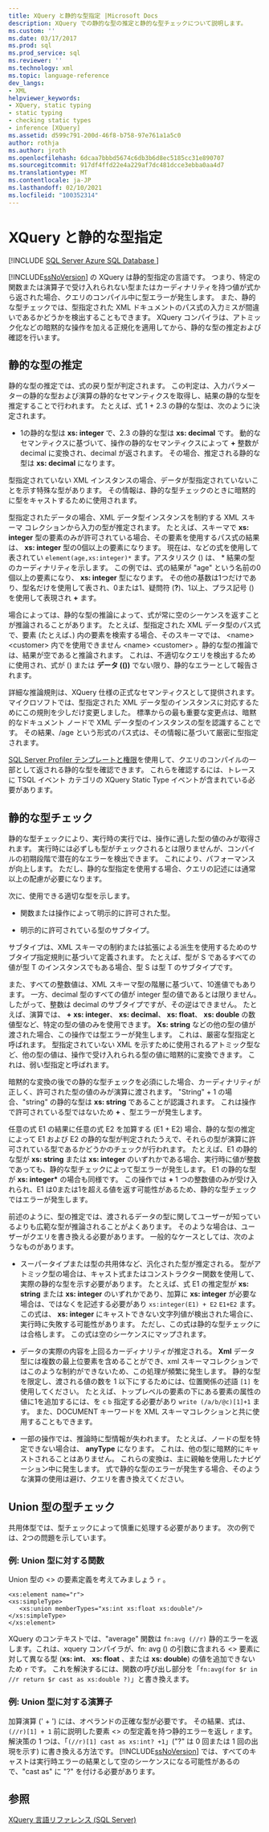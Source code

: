 ```yaml
---
title: XQuery と静的な型指定 |Microsoft Docs
description: XQuery での静的な型の推定と静的な型チェックについて説明します。
ms.custom: ''
ms.date: 03/17/2017
ms.prod: sql
ms.prod_service: sql
ms.reviewer: ''
ms.technology: xml
ms.topic: language-reference
dev_langs:
- XML
helpviewer_keywords:
- XQuery, static typing
- static typing
- checking static types
- inference [XQuery]
ms.assetid: d599c791-200d-46f8-b758-97e761a1a5c0
author: rothja
ms.author: jroth
ms.openlocfilehash: 6dcaa7bbbd5674c6db3b6d8ec5185cc31e890707
ms.sourcegitcommit: 917df4ffd22e4a229af7dc481dcce3ebba0aa4d7
ms.translationtype: MT
ms.contentlocale: ja-JP
ms.lasthandoff: 02/10/2021
ms.locfileid: "100352314"
---
```

# <a name="xquery-and-static-typing"></a>XQuery と静的な型指定
[!INCLUDE [SQL Server Azure SQL Database ](../includes/applies-to-version/sqlserver.md)]

  [!INCLUDE[ssNoVersion](../includes/ssnoversion-md.md)] の XQuery は静的型指定の言語です。 つまり、特定の関数または演算子で受け入れられない型またはカーディナリティを持つ値が式から返された場合、クエリのコンパイル中に型エラーが発生します。 また、静的な型チェックでは、型指定された XML ドキュメントのパス式の入力ミスが間違いであるかどうかを検出することもできます。 XQuery コンパイラは、アトミック化などの暗黙的な操作を加える正規化を適用してから、静的な型の推定および確認を行います。  
  
## <a name="static-type-inference"></a>静的な型の推定  
 静的な型の推定では、式の戻り型が判定されます。 この判定は、入力パラメーターの静的な型および演算の静的なセマンティクスを取得し、結果の静的な型を推定することで行われます。 たとえば、式 1 + 2.3 の静的な型は、次のように決定されます。  
  
-   1の静的な型は **xs: integer** で、2.3 の静的な型は **xs: decimal** です。 動的なセマンティクスに基づいて、操作の静的なセマンティクスによって **+** 整数が decimal に変換され、decimal が返されます。 その場合、推定される静的な型は **xs: decimal** になります。  
  
 型指定されていない XML インスタンスの場合、データが型指定されていないことを示す特殊な型があります。 その情報は、静的な型チェックのときに暗黙的に型をキャストするために使用されます。  
  
 型指定されたデータの場合、XML データ型インスタンスを制約する XML スキーマ コレクションから入力の型が推定されます。 たとえば、スキーマで **xs: integer** 型の要素のみが許可されている場合、その要素を使用するパス式の結果は、 **xs: integer** 型の0個以上の要素になります。 現在は、などの式を使用して表されてい `element(age,xs:integer)*` ます。アスタリスク () は、 \* 結果の型のカーディナリティを示します。 この例では、式の結果が "age" という名前の0個以上の要素になり、 **xs: integer** 型になります。 その他の基数は1つだけであり、型名だけを使用して表され、0または1、疑問符 (**?**)、1以上、プラス記号 () を使用して表現され **+** ます。  
  
 場合によっては、静的な型の推論によって、式が常に空のシーケンスを返すことが推論されることがあります。 たとえば、型指定された XML データ型のパス式で、要素 (たとえば、) 内の要素を検索する場合、そのスキーマでは、 \<name> \<customer> 内でを使用できません \<name> \<customer> 。静的な型の推論では、結果が空であると推論されます。 これは、不適切なクエリを検出するために使用され、式が () または **データ (())** でない限り、静的なエラーとして報告されます。  
  
 詳細な推論規則は、XQuery 仕様の正式なセマンティクスとして提供されます。 マイクロソフトでは、型指定された XML データ型のインスタンスに対応するためにこの規則を少しだけ変更しました。 標準からの最も重要な変更点は、暗黙的なドキュメント ノードで XML データ型のインスタンスの型を認識することです。 その結果、/age という形式のパス式は、その情報に基づいて厳密に型指定されます。  
  
 [SQL Server Profiler テンプレートと権限](../tools/sql-server-profiler/sql-server-profiler-templates-and-permissions.md)を使用して、クエリのコンパイルの一部として返される静的な型を確認できます。 これらを確認するには、トレースに TSQL イベント カテゴリの XQuery Static Type イベントが含まれている必要があります。  
  
## <a name="static-type-checking"></a>静的な型チェック  
 静的な型チェックにより、実行時の実行では、操作に適した型の値のみが取得されます。 実行時には必ずしも型がチェックされるとは限りませんが、コンパイルの初期段階で潜在的なエラーを検出できます。 これにより、パフォーマンスが向上します。 ただし、静的な型指定を使用する場合、クエリの記述には通常以上の配慮が必要になります。  
  
 次に、使用できる適切な型を示します。  
  
-   関数または操作によって明示的に許可された型。  
  
-   明示的に許可されている型のサブタイプ。  
  
 サブタイプは、XML スキーマの制約または拡張による派生を使用するためのサブタイプ指定規則に基づいて定義されます。 たとえば、型が S であるすべての値が型 T のインスタンスでもある場合、型 S は型 T のサブタイプです。  
  
 また、すべての整数値は、XML スキーマ型の階層に基づいて、10進値でもあります。 一方、decimal 型のすべての値が integer 型の値であるとは限りません。 したがって、整数は decimal のサブタイプですが、その逆はできません。 たとえば、演算では、 **+** **xs: integer**、 **xs: decimal**、 **xs: float**、 **xs: double** の数値型など、特定の型の値のみを使用できます。 **Xs: string** などの他の型の値が渡された場合、この操作では型エラーが発生します。 これは、厳密な型指定と呼ばれます。 型指定されていない XML を示すために使用されるアトミック型など、他の型の値は、操作で受け入れられる型の値に暗黙的に変換できます。 これは、弱い型指定と呼ばれます。  
  
 暗黙的な変換の後での静的な型チェックを必須にした場合、カーディナリティが正しく、許可された型の値のみが演算に渡されます。 "String" + 1 の場合、"string" の静的な型は **xs: string** であることが認識されます。 これは操作で許可されている型ではないため **+** 、型エラーが発生します。  
  
 任意の式 E1 の結果に任意の式 E2 を加算する (E1 + E2) 場合、静的な型の推定によって E1 および E2 の静的な型が判定されたうえで、それらの型が演算に許可されている型であるかどうかのチェックが行われます。 たとえば、E1 の静的な型が **xs: string** または **xs: integer** のいずれかである場合、実行時に値が整数であっても、静的な型チェックによって型エラーが発生します。 E1 の静的な型が **xs: integer&#42;** の場合も同様です。 この操作では **+** 1 つの整数値のみが受け入れられ、E1 は0または1を超える値を返す可能性があるため、静的な型チェックではエラーが発生します。  
  
 前述のように、型の推定では、渡されるデータの型に関してユーザーが知っているよりも広範な型が推論されることがよくあります。 そのような場合は、ユーザーがクエリを書き換える必要があります。 一般的なケースとしては、次のようなものがあります。  
  
-   スーパータイプまたは型の共用体など、汎化された型が推定される。 型がアトミック型の場合は、キャスト式またはコンストラクター関数を使用して、実際の静的な型を示す必要があります。 たとえば、式 E1 の推定型が **xs: string** または **xs: integer** のいずれかであり、加算に **xs: integer** が必要な場合は、ではなくを記述する必要があり `xs:integer(E1) + E2` `E1+E2` ます。 この式は、 **xs: integer** にキャストできない文字列値が検出された場合に、実行時に失敗する可能性があります。 ただし、この式は静的な型チェックには合格します。 この式は空のシーケンスにマップされます。  
  
-   データの実際の内容を上回るカーディナリティが推定される。 **Xml** データ型には複数の最上位要素を含めることができ、xml スキーマコレクションではこのような制約ができないため、この処理が頻繁に発生します。 静的な型を限定し、渡される値の数を 1 以下にするためには、位置関係の述語 `[1]` を使用してください。 たとえば、トップレベルの要素の下にある要素の属性の値に1を追加するには、を `c` `b` 指定する必要があり `write (/a/b/@c)[1]+1` ます。 また、DOCUMENT キーワードを XML スキーマコレクションと共に使用することもできます。  
  
-   一部の操作では、推論時に型情報が失われます。 たとえば、ノードの型を特定できない場合は、 **anyType** になります。 これは、他の型に暗黙的にキャストされることはありません。 これらの変換は、主に親軸を使用したナビゲーション中に発生します。 式で静的な型のエラーが発生する場合、そのような演算の使用は避け、クエリを書き換えてください。  
  
## <a name="type-checking-of-union-types"></a>Union 型の型チェック  
 共用体型では、型チェックによって慎重に処理する必要があります。 次の例では、2つの問題を示しています。  
  
### <a name="example-function-over-union-type"></a>例: Union 型に対する関数  
 Union 型の <> の要素定義を考えてみましょう `r` 。  
  
```  
<xs:element name="r">  
<xs:simpleType>  
   <xs:union memberTypes="xs:int xs:float xs:double"/>  
</xs:simpleType>  
</xs:element>  
```  
  
 XQuery のコンテキストでは、"average" 関数は `fn:avg (//r)` 静的エラーを返します。これは、xquery コンパイラが、fn: avg () の引数に含まれる <> 要素に対して異なる型 (**xs: int**、 **xs: float** 、または **xs: double**) の値を追加できないため `r` です。  これを解決するには、関数の呼び出し部分を「`fn:avg(for $r in //r return $r cast as xs:double ?)`」と書き換えます。  
  
### <a name="example-operator-over-union-type"></a>例: Union 型に対する演算子  
 加算演算 (' + ') には、オペランドの正確な型が必要です。 その結果、式は、 `(//r)[1] + 1` 前に説明した要素 <> の型定義を持つ静的エラーを返し `r` ます。 解決策の 1 つは、「`(//r)[1] cast as xs:int? +1`」("?" は 0 回または 1 回の出現を示す) に書き換える方法です。 [!INCLUDE[ssNoVersion](../includes/ssnoversion-md.md)] では、すべてのキャストは実行時エラーの結果として空のシーケンスになる可能性があるので、"cast as" に "?" を付ける必要があります。  
  
## <a name="see-also"></a>参照  
 [XQuery 言語リファレンス &#40;SQL Server&#41;](../xquery/xquery-language-reference-sql-server.md)  
  
  
